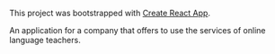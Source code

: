 This project was bootstrapped with
[Create React App](https://github.com/facebook/create-react-app).


An application for a company that offers to use the services of online language
teachers.
